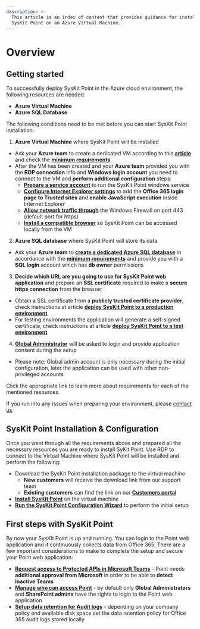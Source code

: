 ```yaml
---
description: >-
  This article is an index of content that provides guidance for installing
  SysKit Point on an Azure Virtual Machine.
---
```


# Overview

## Getting started

To successfully deploy SysKit Point in the Azure cloud environment, the following resources are needed:

* **Azure Virtual Machine**
* **Azure SQL Database**

The following conditions need to be met before you can start SysKit Point installation:

1) **Azure Virtual Machine** where SysKit Point will be installed
  * Ask your **Azure team** to create a dedicated VM according to this  [**article**](create-azure-vm.md) and check the [**minimum requirements**](hardware-software-requirements.md#azure-virtual-machine-requirements) 
  * After the VM has been created and your **Azure team** provided you with the **RDP connection** info and **Windows login account** you need to connect to the VM and **perform additional configuration** steps:
    * [**Prepare a service account**](additional-vm-configuration.md#service-account) to run the SysKit Point windows service
    * [**Configure Internet Explorer settings**](additional-vm-configuration.md#configure-internet-explorer-settings) to add the **Office 365 login page to Trusted sites** and **enable JavaScript execution** inside Internet Explorer
    * [**Allow network traffic through**](additional-vm-configuration.md#configure-windows-firewall) the Windows Firewall on port 443 \(default port for https\) 
    * [**Install a compatible browser**](additional-vm-configuration.md#install-a-compatible-browser) so SysKit Point can be accessed locally from the VM
2) **Azure SQL database** where SysKit Point will store its data 
  * Ask your **Azure team** to [**create a dedicated Azure SQL database**](create-azure-sql-database.md) in accordance with the [**minimum requirements**](hardware-software-requirements.md#azure-sql-database-requirements) and provide you with a **SQL login** account which has **db owner** permissions  
3) **Decide which URL are you going to use for SysKit Point web application** and prepare an **SSL certificate** required to make a **secure https connection** from the browser
  * Obtain a SSL certificate from a **publicly trusted certificate provider**, check instructions at article [**deploy SysKit Point to a production environment**](ssl-certificate.md#deploy-syskit-point-to-a-production-environment)
  * For testing environments the application will generate a self-signed certificate, check instructions at article [**deploy SysKit Point to a test environment**](ssl-certificate.md#deploy-syskit-point-to-a-test-environment)
4) [**Global Administrator**](global-admin-consent.md) will be asked to login and provide application consent during the setup
  * Please note: Global admin account is only necessary during the initial configuration, later the application can be used with other non-privileged accounts

Click the appropriate link to learn more about requirements for each of the mentioned resources.

If you run into any issues when preparing your environment, please [contact us](https://www.syskit.com/contact-us/).

## SysKit Point Installation & Configuration

Once you went through all the requirements above and prepared all the necessary resources you are ready to install SyKit Point. Use RDP to connect to the Virtual Machine where SysKit Point will be installed and perform the following:

* Download the SysKit Point installation package to the virtual machine
  * **New customers** will receive the download link from our support team
  * **Existing customers** can find the link on our [**Customers portal**](https://my.syskit.com/)
* [**Install SysKit Point**](https://github.com/SysKitTeam/docs-point/tree/7d6a334c15cb1a5545f7bb2da6cd12f48c5efc7d/installation-and-configuration/deploy-to-azure/install-syskit-point-on-azure-vm/README.md#install-syskit-point) on the virtual machine
* [**Run the SysKit Point Configuration Wizard**](https://github.com/SysKitTeam/docs-point/tree/7d6a334c15cb1a5545f7bb2da6cd12f48c5efc7d/installation-and-configuration/deploy-to-azure/install-syskit-point-on-azure-vm/README.md#configure-syskit-point) to perform the initial setup

## First steps with SysKit Point

By now your SysKit Point is up and running. You can login to the Point web application and it continuously collects data from Office 365. There are a few important considerations to make to complete the setup and secure your Point web application:

* [**Request access to Protected APIs in Microsoft Teams**](../../common-tasks/microsoft-teams-activity.md) - Point needs **additional approval from Microsoft** in order to be able to **detect Inactive Teams**
* [**Manage who can access Point**](../enable-role-based-access.md) - by default only **Global Administrators** and **SharePoint admins** have the rights to login to the Point web application
* [**Setup data retention for Audit logs**](../customize-audit-logs-collection.md#audit-logs-settings) - depending on your company policy and available disk space set the data retention policy for Office 365 audit logs stored locally

